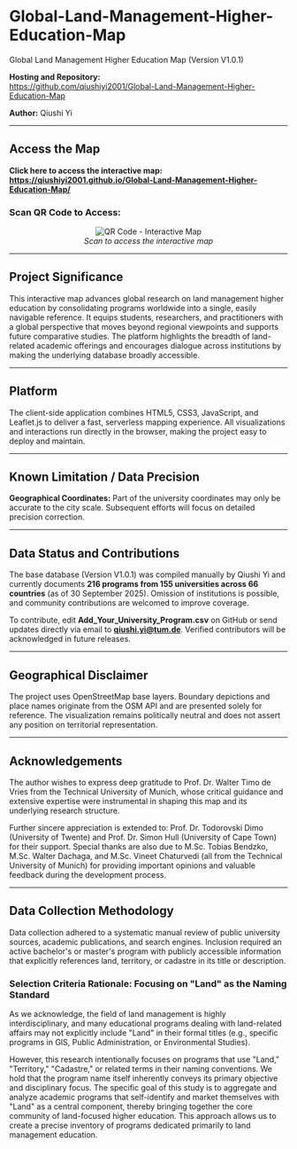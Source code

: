 # Global-Land-Management-Higher-Education-Map

Global Land Management Higher Education Map (Version V1.0.1)

**Hosting and Repository:**  
https://github.com/qiushiyi2001/Global-Land-Management-Higher-Education-Map

**Author:** Qiushi Yi

---

## **Access the Map**

**Click here to access the interactive map:**  
**https://qiushiyi2001.github.io/Global-Land-Management-Higher-Education-Map/**

### **Scan QR Code to Access:**

<p align="center">
  <img src="https://api.qrserver.com/v1/create-qr-code/?size=250x250&data=https://qiushiyi2001.github.io/Global-Land-Management-Higher-Education-Map/" alt="QR Code - Interactive Map">
  <br>
  <em>Scan to access the interactive map</em>
</p>

---

## **Project Significance**

This interactive map advances global research on land management higher education by consolidating programs worldwide into a single, easily navigable reference. It equips students, researchers, and practitioners with a global perspective that moves beyond regional viewpoints and supports future comparative studies. The platform highlights the breadth of land-related academic offerings and encourages dialogue across institutions by making the underlying database broadly accessible.

---

## **Platform**

The client-side application combines HTML5, CSS3, JavaScript, and Leaflet.js to deliver a fast, serverless mapping experience. All visualizations and interactions run directly in the browser, making the project easy to deploy and maintain.

---

## **Known Limitation / Data Precision**

**Geographical Coordinates:** Part of the university coordinates may only be accurate to the city scale. Subsequent efforts will focus on detailed precision correction.

---

## **Data Status and Contributions**

The base database (Version V1.0.1) was compiled manually by Qiushi Yi and currently documents **216 programs from 155 universities across 66 countries** (as of 30 September 2025). Omission of institutions is possible, and community contributions are welcomed to improve coverage.

To contribute, edit **Add_Your_University_Program.csv** on GitHub or send updates directly via email to **qiushi.yi@tum.de**. Verified contributors will be acknowledged in future releases.

---

## **Geographical Disclaimer**

The project uses OpenStreetMap base layers. Boundary depictions and place names originate from the OSM API and are presented solely for reference. The visualization remains politically neutral and does not assert any position on territorial representation.

---

## **Acknowledgements**

The author wishes to express deep gratitude to Prof. Dr. Walter Timo de Vries from the Technical University of Munich, whose critical guidance and extensive expertise were instrumental in shaping this map and its underlying research structure.

Further sincere appreciation is extended to: Prof. Dr. Todorovski Dimo (University of Twente) and Prof. Dr. Simon Hull (University of Cape Town) for their support. Special thanks are also due to M.Sc. Tobias Bendzko, M.Sc. Walter Dachaga, and M.Sc. Vineet Chaturvedi (all from the Technical University of Munich) for providing important opinions and valuable feedback during the development process.

---

## **Data Collection Methodology**

Data collection adhered to a systematic manual review of public university sources, academic publications, and search engines. Inclusion required an active bachelor's or master's program with publicly accessible information that explicitly references land, territory, or cadastre in its title or description.

### **Selection Criteria Rationale: Focusing on "Land" as the Naming Standard**

As we acknowledge, the field of land management is highly interdisciplinary, and many educational programs dealing with land-related affairs may not explicitly include "Land" in their formal titles (e.g., specific programs in GIS, Public Administration, or Environmental Studies).

However, this research intentionally focuses on programs that use "Land," "Territory," "Cadastre," or related terms in their naming conventions. We hold that the program name itself inherently conveys its primary objective and disciplinary focus. The specific goal of this study is to aggregate and analyze academic programs that self-identify and market themselves with "Land" as a central component, thereby bringing together the core community of land-focused higher education. This approach allows us to create a precise inventory of programs dedicated primarily to land management education.

